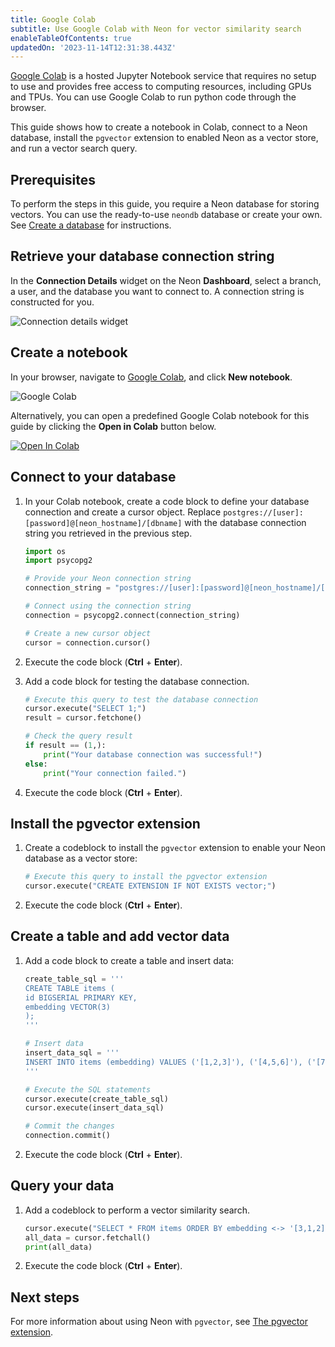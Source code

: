 ```yaml
---
title: Google Colab
subtitle: Use Google Colab with Neon for vector similarity search
enableTableOfContents: true
updatedOn: '2023-11-14T12:31:38.443Z'
---
```


[Google Colab](https://colab.research.google.com/) is a hosted Jupyter Notebook service that requires no setup to use and provides free access to computing resources, including GPUs and TPUs.
You can use Google Colab to run python code through the browser.

This guide shows how to create a notebook in Colab, connect to a Neon database, install the `pgvector` extension to enabled Neon as a vector store, and run a vector search query.

## Prerequisites

To perform the steps in this guide, you require a Neon database for storing vectors. You can use the ready-to-use `neondb` database or create your own. See [Create a database](/docs/manage/databases#create-a-database) for instructions.

## Retrieve your database connection string

In the **Connection Details** widget on the Neon **Dashboard**, select a branch, a user, and the database you want to connect to. A connection string is constructed for you.

![Connection details widget](/docs/connect/connection_details.png)

## Create a notebook

In your browser, navigate to [Google Colab](https://colab.research.google.com/), and click **New notebook**.

![Google Colab](/docs/ai/google_colab.png)

Alternatively, you can open a predefined Google Colab notebook for this guide by clicking the **Open in Colab** button below.

<a target="_blank" href="https://colab.research.google.com/github/neondatabase/neon-google-colab-notebooks/blob/main/neon_pgvector_quickstart.ipynb">
  <img src="https://colab.research.google.com/assets/colab-badge.svg" alt="Open In Colab"/>
</a>

## Connect to your database

1. In your Colab notebook, create a code block to define your database connection and create a cursor object. Replace `postgres://[user]:[password]@[neon_hostname]/[dbname]` with the database connection string you retrieved in the previous step.

    <CodeBlock shouldWrap>

    ```python
    import os
    import psycopg2

    # Provide your Neon connection string
    connection_string = "postgres://[user]:[password]@[neon_hostname]/[dbname]"

    # Connect using the connection string
    connection = psycopg2.connect(connection_string)

    # Create a new cursor object
    cursor = connection.cursor()
    ```

    </CodeBlock>

2. Execute the code block (**Ctrl** + **Enter**).

3. Add a code block for testing the database connection.

    ```python
    # Execute this query to test the database connection
    cursor.execute("SELECT 1;")
    result = cursor.fetchone()

    # Check the query result
    if result == (1,):
        print("Your database connection was successful!")
    else:
        print("Your connection failed.")
    ```

4. Execute the code block (**Ctrl** + **Enter**).

## Install the pgvector extension

1. Create a codeblock to install the `pgvector` extension to enable your Neon database as a vector store:

    ```python
    # Execute this query to install the pgvector extension
    cursor.execute("CREATE EXTENSION IF NOT EXISTS vector;")
    ```

2. Execute the code block (**Ctrl** + **Enter**).

## Create a table and add vector data

1. Add a code block to create a table and insert data:

    <CodeBlock shouldWrap>

    ```python
    create_table_sql = '''
    CREATE TABLE items (
    id BIGSERIAL PRIMARY KEY,
    embedding VECTOR(3)
    );
    '''

    # Insert data
    insert_data_sql = '''
    INSERT INTO items (embedding) VALUES ('[1,2,3]'), ('[4,5,6]'), ('[7,8,9]');
    '''

    # Execute the SQL statements
    cursor.execute(create_table_sql)
    cursor.execute(insert_data_sql)

    # Commit the changes
    connection.commit()
    ```

    </CodeBlock>

2. Execute the code block (**Ctrl** + **Enter**).

## Query your data

1. Add a codeblock to perform a vector similarity search.

    <CodeBlock shouldWrap>

    ```python
    cursor.execute("SELECT * FROM items ORDER BY embedding <-> '[3,1,2]' LIMIT 3;")
    all_data = cursor.fetchall()
    print(all_data)
    ```

    </CodeBlock>

2. Execute the code block (**Ctrl** + **Enter**).

## Next steps

For more information about using Neon with `pgvector`, see [The pgvector extension](/docs/extensions/pgvector).

<IncludeBlock url="shared-content/need-help"></IncludeBlock>
